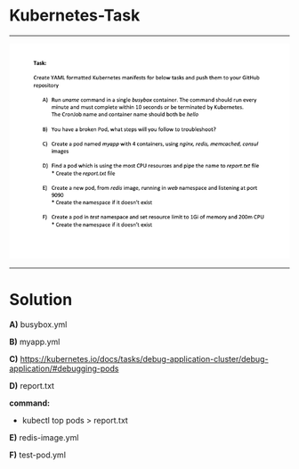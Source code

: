 # Kubernetes-Task
---
![](images/Kubernetes-busybox-task.png)

---

# Solution

**A)** busybox.yml

**B)** myapp.yml

**C)** https://kubernetes.io/docs/tasks/debug-application-cluster/debug-application/#debugging-pods

**D)** report.txt

**command:**

* kubectl top pods > report.txt

**E)** redis-image.yml

**F)** test-pod.yml
